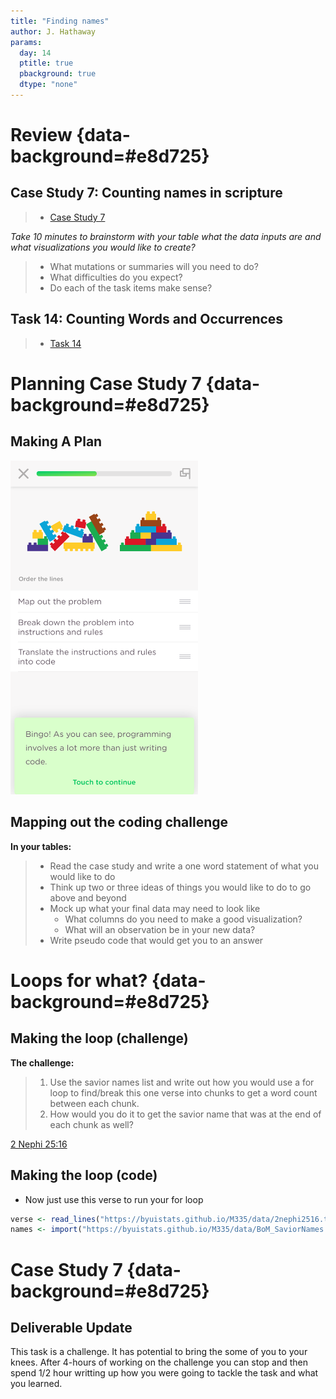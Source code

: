 ```yaml
---
title: "Finding names"
author: J. Hathaway
params:
  day: 14
  ptitle: true
  pbackground: true
  dtype: "none"
---
```









# Review {data-background=#e8d725}



## Case Study 7: Counting names in scripture
> - [Case Study 7](https://byuistats.github.io/M335/weekly_projects/cs07_details.html)

*Take 10 minutes to brainstorm with your table what the data inputs are and what visualizations you would like to create?*

> - What mutations or summaries will you need to do?
> - What difficulties do you expect?
> - Do each of the task items make sense?




## Task 14: Counting Words and Occurrences
> - [Task 14](https://byuistats.github.io/M335/class_tasks/task14_details.html)






# Planning Case Study 7 {data-background=#e8d725}

## Making A Plan

<img src="../images/programming_thought.png" width="300px" />

## Mapping out the coding challenge

**In your tables:**

> - Read the case study and write a one word statement of what you would like to do
> - Think up two or three ideas of things you would like to do to go above and beyond
> - Mock up what your final data may need to look like 
>    - What columns do you need to make a good visualization?
>    - What will an observation be in your new data?
> - Write pseudo code that would get you to an answer

# Loops for what? {data-background=#e8d725}

## Making the loop (challenge)

**The challenge:**  

> 1. Use the savior names list and write out how you would use a for loop to find/break this one verse into chunks to get a word count between each chunk.
> 2. How would you do it to get the savior name that was at the end of each chunk as well?

[2 Nephi 25:16](https://www.lds.org/scriptures/bofm/2-ne/25.16)

## Making the loop (code)

 * Now just use this verse to run your for loop


```r
verse <- read_lines("https://byuistats.github.io/M335/data/2nephi2516.txt")
names <- import("https://byuistats.github.io/M335/data/BoM_SaviorNames.rds")
```

# Case Study 7 {data-background=#e8d725}

## Deliverable Update 

This task is a challenge.  It has potential to bring the some of you to your knees.  After 4-hours of working on the challenge you can stop and then spend 1/2 hour writting up how you were going to tackle the task and what you learned.




